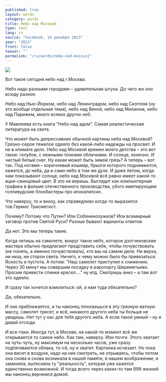 ```yaml
---
published: true
layout: words
category: words
title: Небо над Москвой
type: text
lang: ru
source: "Facebook, 14 декабря 2013"
year: "2013"
front: false
teaser: ""
permalink: "/ru/words/nebo-nad-moscvoj"
---
```


![](/batagov/assets/media/sky111213.jpg)

Вот такое сегодня небо над г.Москва.

Небо надо разными городами – удивительная штука. До чего же оно всюду разное.

Небо над Нью-Йорком, небо над Ленинградом, небо над Сиэтлом (ну это вообще отдельная тема), небо над Веной, небо над Миланом, небо над Парижем, много всяких других неб.

У Мамлеева есть книга "Небо над адом". Самая реалистическая литература на свете.

Что может быть депрессивнее обычной картины неба над Москвой? Грязно-серое тяжелое одеяло без какой-либо надежды на просвет. И не в климате дело. Небо над Москвой времен моего детства – это вот такое: голубое, с нежными тонкими облачками. И солнце, конечно. И чистый белый снег. Ну какая может быть зимой грязь? А теперь – вот так. Под ногами – коричневый кошмар, брызги которого поднимаются, кажется, до неба, да и само небо в том же духе. И даже летом, когда нам показывают солнце, небо над Москвой всё равно имеет какой-то ацки-свинцовый цвет. В это не веришь. Выглядит как компьютерная графика в фильме отечественного производства, убого имитирующем голливудские блокбастеры про апокалипсис.

Что наверху, то и внизу, как справедливо когда-то выразился тов.Гермес Трисмегист.

Почему? Потому что Путин? Или Собянинолужков? Или всемирный заговор против Святой Руси? Разные бывают варианты ответов.

Да нет. Это мы теперь такие.

Когда летишь на самолете, вокруг такое небо, которое дзогченовские мастера обычно предлагают представить себе, чтобы почувствовать (не понять, а именно почувствовать), кто мы на самом деле. Ни верха, ни низа, ни сторон света. Ничего, к чему можно было бы привязаться. Ясность и пустота. А потом: "Наш самолет приступил к снижению. Через 30 минут мы совершим посадку в аэропорту Шереметьево. Просим привести спинки кресел…." ну итд. Смотришь вниз – а там вот это одеяло.

И сразу так хочется взмолиться: ой, а нам туда обязательно?

Да, обязательно.

И оно приближается, и ты наконец плюхаешься в эту грязную ватную массу, самолет трясет, и всё, никакого другого неба ты больше не увидишь. Нет тут у нас для тебя другого неба. А если такой умный – ну и давай отсюда.

И все-таки. Иногда тут, в Москве, на какой-то момент всё же открывается то самое небо. Как там, наверху. Или почти. Этого хватает на чуть-чуть, ну максимум на несколько часов, уже сразу подтягиваются облака, то-сё, ну и хватит. Картинка исчезает. Но пока она висит в воздухе, надо на нее смотреть, не отрываясь, чтобы потом она снова и снова возникала в нашей памяти, в нашем воображении, и заменяла, вытесняла ту "реальность", которая уже кажется единственно возможной. И тогда всего через каких-то там 899 жизней мы наконец вернемся домой.